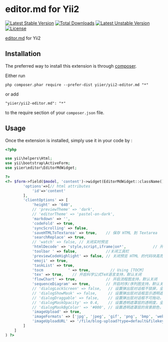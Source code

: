 editor.md for Yii2
==================

[![Latest Stable Version](https://poser.pugx.org/yiier/yii2-editor.md/v/stable)](https://packagist.org/packages/yiier/yii2-editor.md) 
[![Total Downloads](https://poser.pugx.org/yiier/yii2-editor.md/downloads)](https://packagist.org/packages/yiier/yii2-editor.md) 
[![Latest Unstable Version](https://poser.pugx.org/yiier/yii2-editor.md/v/unstable)](https://packagist.org/packages/yiier/yii2-editor.md) 
[![License](https://poser.pugx.org/yiier/yii2-editor.md/license)](https://packagist.org/packages/yiier/yii2-editor.md)

[editor.md](https://github.com/pandao/editor.md) for Yii2

Installation
------------

The preferred way to install this extension is through [composer](http://getcomposer.org/download/).

Either run

```
php composer.phar require --prefer-dist yiier/yii2-editor.md "*"
```

or add

```
"yiier/yii2-editor.md": "*"
```

to the require section of your `composer.json` file.


Usage
-----

Once the extension is installed, simply use it in your code by  :

```php
<?php

use yii\helpers\Html;
use yii\bootstrap\ActiveForm;
use yiier\editor\EditorMdWidget;

?>
<?= $form->field($model, 'content')->widget(EditorMdWidget::className(), [
        'options'=>[// html attributes
            'id'=>'content'
        ],
        'clientOptions' => [
            'height' => '640',
            // 'previewTheme' => 'dark',
            // 'editorTheme' => 'pastel-on-dark',
            'markdown' => '',
            'codeFold' => true,
            'syncScrolling' => false,
            'saveHTMLToTextarea' => true,    // 保存 HTML 到 Textarea
            'searchReplace' => true,
            // 'watch' => false, // 关闭实时预览
            'htmlDecode' => 'style,script,iframe|on*',            // 开启 HTML 标签解析，为了安全性，默认不开启
            'toolbar ' => false,             //关闭工具栏
            'previewCodeHighlight' => false, // 关闭预览 HTML 的代码块高亮，默认开启
            'emoji' => true,
            'taskList' => true,
            'tocm           ' => true,         // Using [TOCM]
            'tex' => true,    // 开启科学公式TeX语言支持，默认关闭
            'flowChart' => true,             // 开启流程图支持，默认关闭
            'sequenceDiagram' => true,       // 开启时序/序列图支持，默认关闭,
            // 'dialogLockScreen' => false,   // 设置弹出层对话框不锁屏，全局通用，默认为true
            // 'dialogShowMask' => false,     // 设置弹出层对话框显示透明遮罩层，全局通用，默认为true
            // 'dialogDraggable' => false,    // 设置弹出层对话框不可拖动，全局通用，默认为true
            // 'dialogMaskOpacity' => 0.4,    // 设置透明遮罩层的透明度，全局通用，默认值为0.1
            // 'dialogMaskBgColor' => '#000', // 设置透明遮罩层的背景颜色，全局通用，默认为#fff
            'imageUpload' => true,
            'imageFormats' => ['jpg', 'jpeg', 'gif', 'png', 'bmp', 'webp'],
            'imageUploadURL' => '/file/blog-upload?type=default&filekey=editormd-image-file',
        ]
    ]
) ?>

```